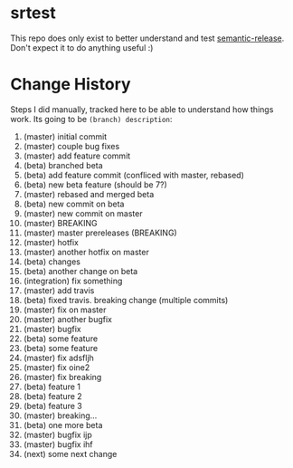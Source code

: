 # srtest

This repo does only exist to better understand and test [semantic-release](https://github.com/semantic-release/semantic-release). Don't expect it to do anything useful :)

# Change History

Steps I did manually, tracked here to be able to understand how things work. Its going to be `(branch) description`:

1. (master) initial commit
2. (master) couple bug fixes
3. (master) add feature commit
4. (beta) branched beta
5. (beta) add feature commit (confliced with master, rebased)
6. (beta) new beta feature (should be 7?)
7. (master) rebased and merged beta
8. (beta) new commit on beta
9. (master) new commit on master
10. (master) BREAKING
11. (master) master prereleases (BREAKING)
12. (master) hotfix
13. (master) another hotfix on master
14. (beta) changes
15. (beta) another change on beta
16. (integration) fix something
17. (master) add travis
18. (beta) fixed travis. breaking change (multiple commits)
19. (master) fix on master
20. (master) another bugfix
21. (master) bugfix
22. (beta) some feature
23. (beta) some feature
24. (master) fix adsfljh
25. (master) fix oine2
26. (master) fix breaking
27. (beta) feature 1
28. (beta) feature 2
29. (beta) feature 3
30. (master) breaking…
31. (beta) one more beta
32. (master) bugfix ijp
33. (master) bugfix ihf
34. (next) some next change

